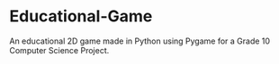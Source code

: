 # Educational-Game
An educational 2D game made in Python using Pygame for a Grade 10 Computer Science Project.
